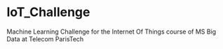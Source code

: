# IoT_Challenge
Machine Learning Challenge for the Internet Of Things course of MS Big Data at Telecom ParisTech

